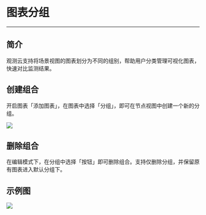 # 图表分组
---

## 简介

观测云支持将场景视图的图表划分为不同的组别，帮助用户分类管理可视化图表，快速对比监测结果。

## 创建组合

开启图表「添加图表」，在图表中选择「分组」，即可在节点视图中创建一个新的分组。

![](../img/chart029.png)

## 删除组合

在编辑模式下，在分组中选择「按钮」即可删除组合。支持仅删除分组，并保留原有图表进入默认分组下。

## 示例图

![](../img/f1.png)

